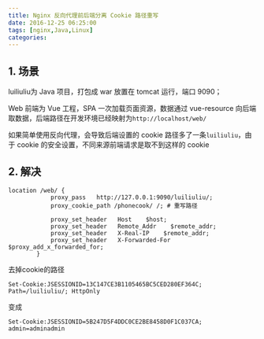 ```yaml
---
title: Nginx 反向代理前后端分离 Cookie 路径重写
date: 2016-12-25 06:25:00
tags: [nginx,Java,Linux]
categories: 
---
```


## 1. 场景
luiliuliu为 Java 项目，打包成 war 放置在 tomcat 运行，端口 9090；

Web 前端为 Vue 工程，SPA 一次加载页面资源，数据通过 vue-resource 向后端取数据，后端路径在开发环境已经映射为`http://localhost/web/`

如果简单使用反向代理，会导致后端设置的 cookie 路径多了一条`luiliuliu`，由于 cookie 的安全设置，不同来源前端请求是取不到这样的 cookie

## 2. 解决
```
location /web/ {
            proxy_pass   http://127.0.0.1:9090/luiliuliu/;
            proxy_cookie_path /phonecook/ /; # 重写路径

            proxy_set_header   Host    $host;
            proxy_set_header   Remote_Addr    $remote_addr;
            proxy_set_header   X-Real-IP    $remote_addr;
            proxy_set_header   X-Forwarded-For    $proxy_add_x_forwarded_for;
        }
```
去掉cookie的路径
```
Set-Cookie:JSESSIONID=13C147CE3B1105465BC5CED280EF364C; Path=/luiliuliu/; HttpOnly
```
变成
```
Set-Cookie:JSESSIONID=5B247D5F4DDC0CE2BE8458D0F1C037CA; admin=adminadmin
```